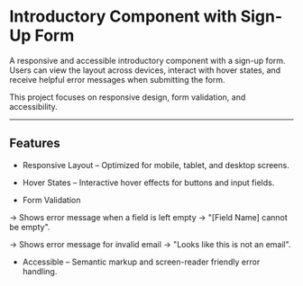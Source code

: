 # Introductory Component with Sign-Up Form

A responsive and accessible introductory component with a sign-up form. Users can view the layout across devices, interact with hover states, and receive helpful error messages when submitting the form.

This project focuses on responsive design, form validation, and accessibility.

--------------------------------------------------------------------------------------------------------------------------------------------------------------------------

## Features

 - Responsive Layout – Optimized for mobile, tablet, and desktop screens.

 - Hover States – Interactive hover effects for buttons and input fields.

 - Form Validation

  -> Shows error message when a field is left empty → "[Field Name] cannot be empty".

  -> Shows error message for invalid email → "Looks like this is not an email".

 - Accessible – Semantic markup and screen-reader friendly error handling.